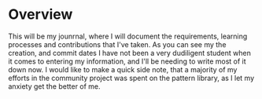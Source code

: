 # Overview
This will be my jounrnal, where I will document the requirements, learning processes and contributions that I've taken. As you can see my the creation, and commit dates I have not been a very dudiligent student when it comes to entering my information, and I'll be needing to write most of it down now. I would like to make a quick side note, that a majority of my efforts in the community project was spent on the pattern library, as I let my anxiety get the better of me.
